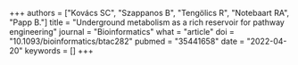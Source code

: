+++
authors = ["Kovács SC", "Szappanos B", "Tengölics R", "Notebaart RA", "Papp B."]
title = "Underground metabolism as a rich reservoir for pathway engineering"
journal = "Bioinformatics"
what = "article"
doi = "10.1093/bioinformatics/btac282"
pubmed = "35441658"
date = "2022-04-20"
keywords = []
+++

